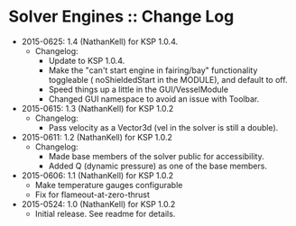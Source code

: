 # Solver Engines :: Change Log

* 2015-0625: 1.4 (NathanKell) for KSP 1.0.4.
	+ Changelog:
		- Update to KSP 1.0.4.
		- Make the "can't start engine in fairing/bay" functionality toggleable ( noShieldedStart in the MODULE), and default to off.
		- Speed things up a little in the GUI/VesselModule
		- Changed GUI namespace to avoid an issue with Toolbar.
* 2015-0615: 1.3 (NathanKell) for KSP 1.0.2
	+ Changelog:
		- Pass velocity as a Vector3d (vel in the solver is still a double).
* 2015-0611: 1.2 (NathanKell) for KSP 1.0.2
	+ Changelog:
		- Made base members of the solver public for accessibility.
		- Added Q (dynamic pressure) as one of the base members.
* 2015-0606: 1.1 (NathanKell) for KSP 1.0.2
	+ Make temperature gauges configurable
	+ Fix for flameout-at-zero-thrust
* 2015-0524: 1.0 (NathanKell) for KSP 1.0.2
	+ Initial release. See readme for details.
